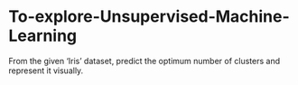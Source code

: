 # To-explore-Unsupervised-Machine-Learning
From the given ‘Iris’ dataset, predict the optimum number of clusters and represent it visually.
